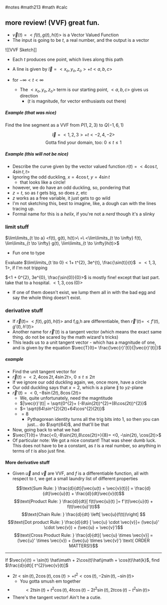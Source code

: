#notes #math213 #math #calc


## more review! (VVF) great fun.
- $\vec{v}(t)= < f(t),g(t),h(t)>$ is a Vector Valued Function
- The input is going to be $t$, a real number, and the output is a vector

![[VVF Sketch]]
- Each $t$ produces one point, which lives along this path


- A line is given by $\vec{l}= < x_{o}, y_{o},z_{o}> + t<a,b,c>$
- for $-\infty < t < \infty$
	- The $<x_{o}, y_{o}, z_{o}>$ term is our starting point, $<a,b,c>$ gives us direction
		- ($t$ is magnitude, for vector enthusiasts out there)

##### Example (that was nice)
Find the line segment as a VVF from $P(1,2,3)$ to $Q(-1,6,1)$

$$\vec{l}= <1,2,3> + t <-2,4,-2>$$
$$\text{Gotta find your domain, too: }0 \leq t \leq 1$$
##### Example (this will not be nice)
- Describe the curve given by the vector valued function $r(t)=<4\cos t, 4\sin t, t>$
- Ignoring the odd duckling, $x=4\cos t$, $y= 4 \sin t$
	- that looks like a circle!
- however, we do have an odd duckling, so, pondering that
- $z=t$, so as $t$ gets big, so does $z$, etc
- $z$ works as a free variable, it just gets to go wild
- I'm not sketching this, best to imagine, like, a dough can with the lines tracing up.
- Formal name for this is a *helix*, if you're not a *nerd* though it's a slinky

### limit stuff

$\lim\limits_{t \to a} <f(t), g(t), h(t)>\  =\ <\lim\limits_{t \to \infty} f(t), \lim\limits_{t \to \infty} g(t), \lim\limits_{t \to \infty}h(t)>$
- Fun one to type

Evaluate $\lim\limits_{t \to 0} < 1+ t^{2}, 3e^{t}, \frac{\sin(t)}{t}$
$= <1, 3, 1>$, if I'm not tripping

$<1 + 0^{2}, 3e^{0}, \frac{\sin(0)}{0}>$ is mostly fine! except that last part. take that to a hospital.
$<1, 3, \cos(0)>$

- If one of them doesn't exist, we lump them all in with the bad egg and say the whole thing doesn't exist.

### derivative stuff

- If $\vec{r}(t) =\ <f(t),g(t),h(t)>$ and f,g,h are differentiable, then $\vec{r}'(t) = \ <f'(t),g'(t),h'(t)>$
- Another name for $\vec{r}'(t)$ is a tangent vector (which means the exact same thing. do not be scared by the math wizard's tricks)
- This leads us to a unit tangent vector - which has a magnitude of one, and is given by the equation $\vec{T}(t)= \frac{\vec{r}'(t)}{|\vec{r}'(t)|}$
##### example
- Find the unit tangent vector for
- $\vec{r}(t)= <2,4\cos 2t, 4\sin 2t>$, $0 \leq t \leq 2\pi$
- If we ignore our odd duckling again, we, once more, have a circle
- Our odd duckling says that $x=2$, which is a plane $\parallel$ to $yz$-plane
- $\vec{r}'(t) = <0, -8\sin(2t),8\cos(2t)$>
	- We, quite unfortunately, need the magntitude
	- $|\vec{r}'(t)| = \sqrt{0^{2}+ (-8\sin(2t))^{2}+(8\cos(2t))^{2}}$ 
	- $= \sqrt{64\sin^{2}(2t)+64\cos^{2}(2t)}$
	- $=8$
		- Pythagorean identity turns all the trig bits into $1$, so then you can just... do $\sqrt{64}$, and that'll be that
- Now, going back to what we had
- $\vec{T}(t)= \frac{<0,-8\sin(2t),8\cos(2t)>}{8}= <0, -\sin(2t), \cos(2t)>$
- Of particular note: We got a nice constant! That was sheer dumb luck. This does not have to be a constant, as $t$ is a real number, so anything in terms of $t$ is also just fine.

#### More derivative stuff
- Given $\vec{u}$ and $\vec{v}$ are VVF, and $f$ is a differentiable function, all with respect to $t$, we get a small laundry list of different properties

$$\text{Sum Rule: } \frac{d}{dt}[\vec{u(t) + \vec{v}(t)}] = \frac{d}{dt}\vec{u}(t) + \frac{d}{dt}\vec{v}(t)$$
$$\text{Product Rule: } \frac{d}{dt}[ f(t)\vec{u}(t) ]= f'(t)\vec{u}(t) + f(t)\vec{u}'(t)$$
$$\text{Chain Rule: } \frac{d}{dt} \left[ \vec{u}(f(t))\right] $$
$$\text{Dot product Rule: } \frac{d}{dt} [ \vec{u} \cdot \vec{v}]= (\vec{u}' \cdot \vec{v}) + (\vec{u} + \vec{v}')$$
$$\text{Cross Product Rule: } \frac{d}{dt}[ \vec{u} \times \vec{v}] = (\vec{u}' \times \vec{v}) + (\vec{u} \times \vec{v}') \text{ ORDER MATTERS!}$$

---

If $\vec{v}(t) = \sin(t) \hat\imath + 2\cos(t)\hat\jmath + \cos(t)\hat{k}$, find $\frac{d}{dt}[ t^{2}\vec{v}(t)]$
- $2t< \sin(t),2\cos(t),\cos(t)> + t^{2}<\cos(t),-2\sin(t),-\sin(t)>$
	- You gotta smush em together
- $$<2t\sin(t) + t^{2}\cos(t), 4t\cos(t) - 2t^{2}\sin(t), 2t\cos(t)-t^{2}\sin(t)>$$
- There's the tangent vector! Ain't he a cutie. 
